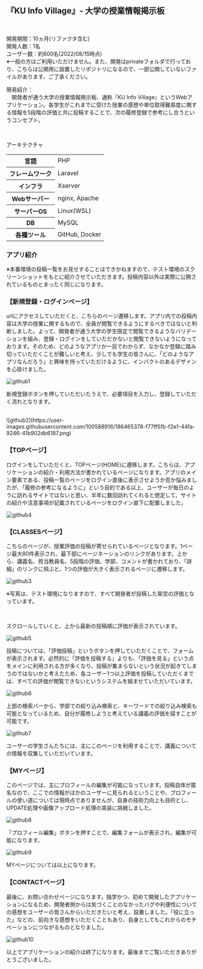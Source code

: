 ## 『KU Info Village』- 大学の授業情報掲示板
<br>
<p>開発期間：10ヵ月(リファクタ含む)<br>開発人数：1名<br>ユーザー数：約600名(2022/08/15時点)<br>※一般の方はご利用いただけません。また、開発はprivateフォルダで行っており、こちらは公開用に設置したリポジトリになるので、一部公開していないファイルがあります、ご了承ください。</p>


<p>簡易紹介：<br>　開発者が通う大学の授業情報掲示板、通称『KU Info Village』というWebアプリケーション。各学生がこれまでに受けた授業の感想や単位取得難易度に関する情報を5段階の評価と共に投稿することで、次の履修登録で参考にし合うというコンセプト。</p>

<br>

アーキテクチャ
<table>
    <tr>
        <th>言語</th>
        <td>PHP</td>
    </tr>
    <tr>
        <th>フレームワーク</th>
        <td>Laravel</td>
    </tr>
    <tr>
        <th>インフラ</th>
        <td>Xserver</td>
    </tr>
    <tr>
        <th>Webサーバー</th>
        <td>nginx, Apache</td>
    </tr>
    <tr>
        <th>サーバーOS</th>
        <td>Linux(WSL)</td>
    </tr>
    <tr>
        <th>DB</th>
        <td>MySQL</td>
    </tr>
    <tr>
        <th>各種ツール</th>
        <td>GitHub, Docker</td>
    </tr>
</table>

### アプリ紹介
※本番環境の投稿一覧をお見せすることはできかねますので、テスト環境のスクリーンショットをもとに紹介させていただきます。投稿内容以外は実際に公開されているものとまったく同じになります。

### 【新規登録・ログインページ】
urlにアクセスしていただくと、こちらのページ遷移します。アプリ内での投稿内容は大学の授業に関するもので、全員が閲覧できるようにするべきではないと判断しました。よって、開発者が通う大学の学生限定で閲覧できるようなバリデーションを組み、登録・ログインをしていただかないと閲覧できないようになっております。そのため、どのようなアプリか一目でわからず、なかなか登録に踏み切っていただくことが難しいと考え、少しでも学生の皆さんに、「どのようなアプリなんだろう」と興味を持っていただけるように、インパクトのあるデザインを心掛けました。

![github1](https://user-images.githubusercontent.com/100588916/186465342-d1d2e8be-43ea-4c02-a3ce-15f6593adef9.png)
<br>

新規登録ボタンを押していただいたうえで、必要項目を入力し、登録していただく流れとなります。

<br>
![github2](https://user-images.githubusercontent.com/100588916/186465378-f77ff5fb-f2e1-44fa-9246-41b902db6187.png)

### 【TOPページ】

<p>ログインをしていただくと、TOPページ(HOME)に遷移します。こちらは、アプリケーションの紹介・利用方法が書かれているページになります。アプリのメイン要素である、投稿一覧のページをログイン直後に表示させようか否か悩みましたが、「履修の参考になるように」という目的である以上、ユーザーが毎日のように訪れるサイトではないと思い、半年に数回訪れてくれると想定して、サイトの紹介や注意事項が記載されているページをログイン直下に配置しました。</p>

![github4](https://user-images.githubusercontent.com/100588916/186465420-864b4b9c-b9e8-4838-b6d5-cc1d8bc09c16.png)
### 【CLASSESページ】

<p>こちらのページが、授業評価の投稿が寄せられているページとなります。1ページ最大80件表示され、最下部にページネーションのリンクがあります。上から、講義名、担当教員名、5段階の評価、学部、コメントが書かれており、「詳細」のリンクに飛ぶと、1つの評価が大きく表示されるページに遷移します。</p>

![github3](https://user-images.githubusercontent.com/100588916/186465446-d0875ac7-4bf2-4d94-8594-1a5f271aeb49.png)
<br>
<p>※写真は、テスト環境になりますので、すべて開発者が投稿した架空の評価となっています。</p>
<br>
<p>スクロールしていくと、上から最新の投稿順に評価が表示されています。</p>

![github5](https://user-images.githubusercontent.com/100588916/186465474-514a50a0-c5af-41e6-bd6e-81e2a65ab2a1.png)
<br>
<p>投稿については、「評価投稿」というボタンを押していただくことで、フォームが表示されます。必然的に「評価を投稿する」よりも、「評価を見る」という点をメインに利用される方が多くなり、投稿が集まらないという状況が起きてしまうのではないかと考えたため、各ユーザー1つ以上評価を投稿していただくまでは、すべての評価が閲覧できないというシステムを組ませていただいています。</p>

![github6](https://user-images.githubusercontent.com/100588916/186465494-60494d14-ff5f-48e1-857b-b82be2489ffd.png)
<br>
<p>上部の検索バーから、学部での絞り込み検索と、キーワードでの絞り込み検索も可能となっているため、自分が履修しようと考えている講義の評価を探すことが可能です。</p>

![github7](https://user-images.githubusercontent.com/100588916/186465507-c2c7d228-a7ec-4187-8b27-eb71057fa5bf.png)
<br>

ユーザーの学生さんたちには、主にこのページを利用することで、講義についての情報を収集していただいています。
<br>
### 【MYページ】

<p>このページでは、主にプロフィールの編集が可能になっています。投稿自体が匿名なので、ここでの情報がほかのユーザーに見られるということや、プロフィールの使い道については現時点でありませんが、自身の技術力向上も目的とし、UPDATE処理や画像アップロード処理の実装に挑戦しました。</p>

![github8](https://user-images.githubusercontent.com/100588916/186465534-6d5c8e01-d3f3-4ba5-9d1e-98e4dc9a40fc.png)
<br>
<p>「プロフィール編集」ボタンを押すことで、編集フォームが表示され、編集が可能になります。</p>

![github9](https://user-images.githubusercontent.com/100588916/186465560-e78019c0-e2e1-4110-8220-1669fa5c9d0c.png)
<br>

MYページについては以上になります。

### 【CONTACTページ】

<p>最後に、お問い合わせページになります。独学かつ、初めて開発したアプリケーションになるため、開発者側からは気づくことのなかったバグや利便性についての感想をユーザーの皆さんからいただきたいと考え、設置しました。「役に立った」などの、前向きな感想をいただくこともあり、自身としてもこれからのモチベーションにつながるものとなりました。</p>

![github10](https://user-images.githubusercontent.com/100588916/186466623-b0c249c4-09bb-4d8b-a2e5-80ef1a79fb38.png)
<br>

以上でアプリケーションの紹介は終了になります。最後までご覧いただきありがとうございました。







